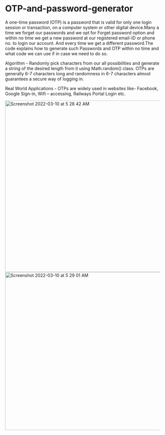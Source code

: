 # OTP-and-password-generator

A one-time password (OTP) is a password that is valid for only one login session or transaction, on a computer system or other digital device.Many a time we forget our passwords and we opt for Forget password option and within no time we get a new password at our registered email-ID or phone no. to login our account. And every time we get a different password.The code explains how to generate such Passwords and OTP within no time and what code we can use if in case we need to do so.

Algorithm - 
Randomly pick characters from our all possibilities and generate a string of the desired length from it using Math.random() class. OTPs are generally 6-7 characters long and randomness in 6-7 characters almost guarantees a secure way of logging in.

Real World Applications - 
OTPs are widely used in websites like- Facebook, Google Sign-in, Wifi – accessing, Railways Portal Login etc.



<img width="557" alt="Screenshot 2022-03-10 at 5 28 42 AM" src="https://user-images.githubusercontent.com/72271841/157559861-598a8a09-5956-4483-b324-e2c10445e578.png">


<img width="513" alt="Screenshot 2022-03-10 at 5 29 01 AM" src="https://user-images.githubusercontent.com/72271841/157559872-7c6bb26d-84f9-44ce-80cf-1d53184f249e.png">
